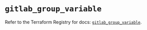 # `gitlab_group_variable`

Refer to the Terraform Registry for docs: [`gitlab_group_variable`](https://registry.terraform.io/providers/gitlabhq/gitlab/17.8.0/docs/resources/group_variable).
